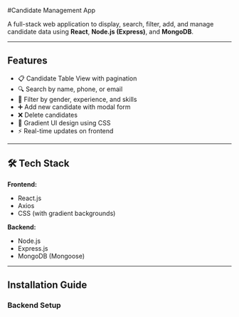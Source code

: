 #Candidate Management App

A full-stack web application to display, search, filter, add, and manage candidate data using **React**, **Node.js (Express)**, and **MongoDB**.

---

##  Features

- 📋 Candidate Table View with pagination
- 🔍 Search by name, phone, or email
- 🎯 Filter by gender, experience, and skills
- ➕ Add new candidate with modal form
- ❌ Delete candidates
- 🌈 Gradient UI design using CSS
- ⚡ Real-time updates on frontend

---

## 🛠 Tech Stack

**Frontend:**
- React.js
- Axios
- CSS (with gradient backgrounds)

**Backend:**
- Node.js
- Express.js
- MongoDB (Mongoose)

---

## Installation Guide

###  Backend Setup
